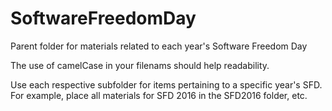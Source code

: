 # SoftwareFreedomDay
Parent folder for materials related to each year's Software Freedom Day

The use of camelCase in your filenams should help readability.

Use each respective subfolder for items pertaining to a specific year's SFD. For example, place all materials for SFD 2016 in the SFD2016 folder, etc.
